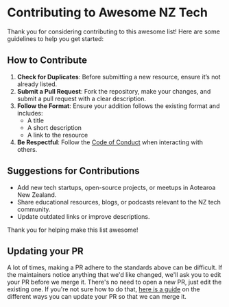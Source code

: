 # Contributing to Awesome NZ Tech

Thank you for considering contributing to this awesome list! Here are some guidelines to help you get started:

## How to Contribute

1. **Check for Duplicates**: Before submitting a new resource, ensure it’s not already listed.
2. **Submit a Pull Request**: Fork the repository, make your changes, and submit a pull request with a clear description.
3. **Follow the Format**: Ensure your addition follows the existing format and includes:
   - A title
   - A short description
   - A link to the resource
4. **Be Respectful**: Follow the [Code of Conduct](./CODE_OF_CONDUCT.md) when interacting with others.

## Suggestions for Contributions

- Add new tech startups, open-source projects, or meetups in Aotearoa New Zealand.
- Share educational resources, blogs, or podcasts relevant to the NZ tech community.
- Update outdated links or improve descriptions.

Thank you for helping make this list awesome!

## Updating your PR

A lot of times, making a PR adhere to the standards above can be difficult.
If the maintainers notice anything that we'd like changed, we'll ask you to
edit your PR before we merge it. There's no need to open a new PR, just edit
the existing one. If you're not sure how to do that,
[here is a guide](https://github.com/RichardLitt/knowledge/blob/master/github/amending-a-commit-guide.md)
on the different ways you can update your PR so that we can merge it.
